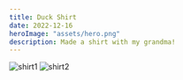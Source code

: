 ```yaml
---
title: Duck Shirt
date: 2022-12-16
heroImage: "assets/hero.png"
description: Made a shirt with my grandma!
---
```


![shirt1](assets/shirt1.png)
![shirt2](assets/shirt2.png)
